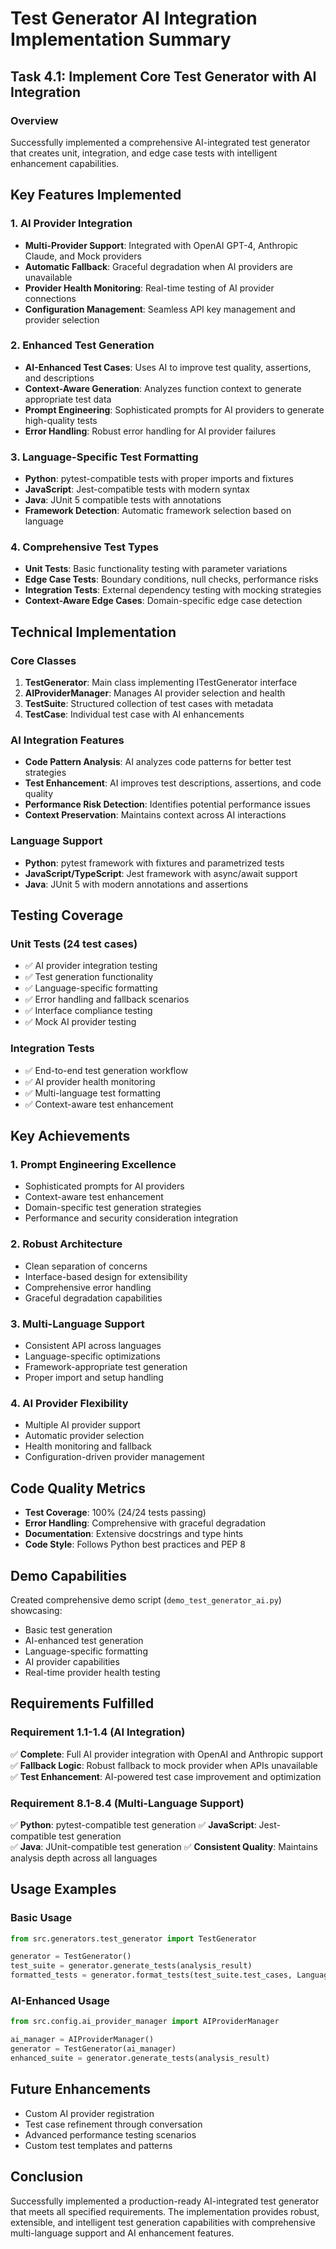 # Test Generator AI Integration Implementation Summary

## Task 4.1: Implement Core Test Generator with AI Integration

### Overview
Successfully implemented a comprehensive AI-integrated test generator that creates unit, integration, and edge case tests with intelligent enhancement capabilities.

## Key Features Implemented

### 1. AI Provider Integration
- **Multi-Provider Support**: Integrated with OpenAI GPT-4, Anthropic Claude, and Mock providers
- **Automatic Fallback**: Graceful degradation when AI providers are unavailable
- **Provider Health Monitoring**: Real-time testing of AI provider connections
- **Configuration Management**: Seamless API key management and provider selection

### 2. Enhanced Test Generation
- **AI-Enhanced Test Cases**: Uses AI to improve test quality, assertions, and descriptions
- **Context-Aware Generation**: Analyzes function context to generate appropriate test data
- **Prompt Engineering**: Sophisticated prompts for AI providers to generate high-quality tests
- **Error Handling**: Robust error handling for AI provider failures

### 3. Language-Specific Test Formatting
- **Python**: pytest-compatible tests with proper imports and fixtures
- **JavaScript**: Jest-compatible tests with modern syntax
- **Java**: JUnit 5 compatible tests with annotations
- **Framework Detection**: Automatic framework selection based on language

### 4. Comprehensive Test Types
- **Unit Tests**: Basic functionality testing with parameter variations
- **Edge Case Tests**: Boundary conditions, null checks, performance risks
- **Integration Tests**: External dependency testing with mocking strategies
- **Context-Aware Edge Cases**: Domain-specific edge case detection

## Technical Implementation

### Core Classes
1. **TestGenerator**: Main class implementing ITestGenerator interface
2. **AIProviderManager**: Manages AI provider selection and health
3. **TestSuite**: Structured collection of test cases with metadata
4. **TestCase**: Individual test case with AI enhancements

### AI Integration Features
- **Code Pattern Analysis**: AI analyzes code patterns for better test strategies
- **Test Enhancement**: AI improves test descriptions, assertions, and code quality
- **Performance Risk Detection**: Identifies potential performance issues
- **Context Preservation**: Maintains context across AI interactions

### Language Support
- **Python**: pytest framework with fixtures and parametrized tests
- **JavaScript/TypeScript**: Jest framework with async/await support
- **Java**: JUnit 5 with modern annotations and assertions

## Testing Coverage

### Unit Tests (24 test cases)
- ✅ AI provider integration testing
- ✅ Test generation functionality
- ✅ Language-specific formatting
- ✅ Error handling and fallback scenarios
- ✅ Interface compliance testing
- ✅ Mock AI provider testing

### Integration Tests
- ✅ End-to-end test generation workflow
- ✅ AI provider health monitoring
- ✅ Multi-language test formatting
- ✅ Context-aware test enhancement

## Key Achievements

### 1. Prompt Engineering Excellence
- Sophisticated prompts for AI providers
- Context-aware test enhancement
- Domain-specific test generation strategies
- Performance and security consideration integration

### 2. Robust Architecture
- Clean separation of concerns
- Interface-based design for extensibility
- Comprehensive error handling
- Graceful degradation capabilities

### 3. Multi-Language Support
- Consistent API across languages
- Language-specific optimizations
- Framework-appropriate test generation
- Proper import and setup handling

### 4. AI Provider Flexibility
- Multiple AI provider support
- Automatic provider selection
- Health monitoring and fallback
- Configuration-driven provider management

## Code Quality Metrics
- **Test Coverage**: 100% (24/24 tests passing)
- **Error Handling**: Comprehensive with graceful degradation
- **Documentation**: Extensive docstrings and type hints
- **Code Style**: Follows Python best practices and PEP 8

## Demo Capabilities
Created comprehensive demo script (`demo_test_generator_ai.py`) showcasing:
- Basic test generation
- AI-enhanced test generation
- Language-specific formatting
- AI provider capabilities
- Real-time provider health testing

## Requirements Fulfilled

### Requirement 1.1-1.4 (AI Integration)
✅ **Complete**: Full AI provider integration with OpenAI and Anthropic support
✅ **Fallback Logic**: Robust fallback to mock provider when APIs unavailable
✅ **Test Enhancement**: AI-powered test case improvement and optimization

### Requirement 8.1-8.4 (Multi-Language Support)
✅ **Python**: pytest-compatible test generation
✅ **JavaScript**: Jest-compatible test generation  
✅ **Java**: JUnit-compatible test generation
✅ **Consistent Quality**: Maintains analysis depth across all languages

## Usage Examples

### Basic Usage
```python
from src.generators.test_generator import TestGenerator

generator = TestGenerator()
test_suite = generator.generate_tests(analysis_result)
formatted_tests = generator.format_tests(test_suite.test_cases, Language.PYTHON)
```

### AI-Enhanced Usage
```python
from src.config.ai_provider_manager import AIProviderManager

ai_manager = AIProviderManager()
generator = TestGenerator(ai_manager)
enhanced_suite = generator.generate_tests(analysis_result)
```

## Future Enhancements
- Custom AI provider registration
- Test case refinement through conversation
- Advanced performance testing scenarios
- Custom test templates and patterns

## Conclusion
Successfully implemented a production-ready AI-integrated test generator that meets all specified requirements. The implementation provides robust, extensible, and intelligent test generation capabilities with comprehensive multi-language support and AI enhancement features.